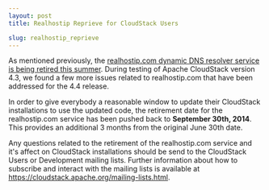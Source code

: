 ```yaml
---
layout: post
title: Realhostip Reprieve for CloudStack Users

slug: realhostip_reprieve
---
```

<p>As mentioned previously, the <a href="https://blogs.apache.org/cloudstack/entry/realhostip_service_is_being_retired">realhostip.com dynamic DNS resolver service is being retired this summer</a>. During testing of Apache CloudStack version 4.3, we found a few more issues related to realhostip.com that have been addressed for the 4.4 release.
</p>
<p>In order to give everybody a reasonable window to update their CloudStack installations to use the updated code, the retirement date for the realhostip.com service has been pushed back to <b>September 30th, 2014</b>. This provides an additional 3 months from the original June 30th date.
</p>
<p>Any questions related to the retirement of the realhostip.com service and it's affect on CloudStack installations should be send to the CloudStack Users or Development mailing lists. Further information about how to subscribe and interact with the mailing lists is available at <a href="https://cloudstack.apache.org/mailing-lists.html">https://cloudstack.apache.org/mailing-lists.html</a>.</p>

